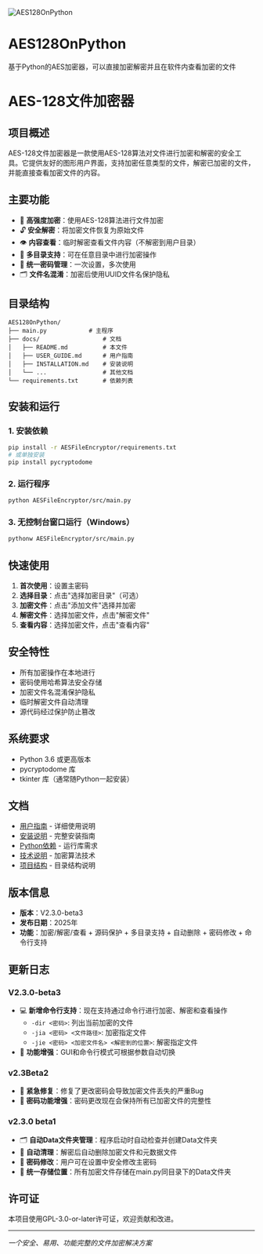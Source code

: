 <img src="https://count.i80k.com/api/counter?name=AES128OnPython&theme=rule34&length=7&scale=1&offset=0&align=center&pixelate=on&darkmode=auto" alt="AES128OnPython" />

# AES128OnPython
基于Python的AES加密器，可以直接加密解密并且在软件内查看加密的文件
# AES-128文件加密器

## 项目概述

AES-128文件加密器是一款使用AES-128算法对文件进行加密和解密的安全工具。它提供友好的图形用户界面，支持加密任意类型的文件，解密已加密的文件，并能直接查看加密文件的内容。

## 主要功能

- 🔐 **高强度加密**：使用AES-128算法进行文件加密
- 🔓 **安全解密**：将加密文件恢复为原始文件
- 👁️ **内容查看**：临时解密查看文件内容（不解密到用户目录）
- 📁 **多目录支持**：可在任意目录中进行加密操作
- 🔐 **统一密码管理**：一次设置，多次使用
- 🗂️ **文件名混淆**：加密后使用UUID文件名保护隐私

## 目录结构

```
AES128OnPython/                 
├── main.py            # 主程序
├── docs/                  # 文档
│   ├── README.md          # 本文件
│   ├── USER_GUIDE.md      # 用户指南
│   ├── INSTALLATION.md    # 安装说明
│   └── ...                # 其他文档
└── requirements.txt       # 依赖列表
```

## 安装和运行

### 1. 安装依赖
```bash
pip install -r AESFileEncryptor/requirements.txt
# 或单独安装
pip install pycryptodome
```

### 2. 运行程序
```bash
python AESFileEncryptor/src/main.py
```

### 3. 无控制台窗口运行（Windows）
```bash
pythonw AESFileEncryptor/src/main.py
```

## 快速使用

1. **首次使用**：设置主密码
2. **选择目录**：点击"选择加密目录"（可选）
3. **加密文件**：点击"添加文件"选择并加密
4. **解密文件**：选择加密文件，点击"解密文件"
5. **查看内容**：选择加密文件，点击"查看内容"

## 安全特性

- 所有加密操作在本地进行
- 密码使用哈希算法安全存储
- 加密文件名混淆保护隐私
- 临时解密文件自动清理
- 源代码经过保护防止篡改

## 系统要求

- Python 3.6 或更高版本
- pycryptodome 库
- tkinter 库（通常随Python一起安装）

## 文档

- [用户指南](docs/USER_GUIDE.md) - 详细使用说明
- [安装说明](docs/INSTALLATION.md) - 完整安装指南  
- [Python依赖](docs/PYTHON_REQUIREMENTS.md) - 运行库需求
- [技术说明](docs/AES_TECHNICAL.md) - 加密算法技术
- [项目结构](docs/PROJECT_STRUCTURE.md) - 目录结构说明

## 版本信息

- **版本**：V2.3.0-beta3
- **发布日期**：2025年
- **功能**：加密/解密/查看 + 源码保护 + 多目录支持 + 自动删除 + 密码修改 + 命令行支持

## 更新日志

### V2.3.0-beta3
- 💻 **新增命令行支持**：现在支持通过命令行进行加密、解密和查看操作
  - `-dir <密码>`: 列出当前加密的文件
  - `-jia <密码> <文件路径>`: 加密指定文件
  - `-jie <密码> <加密文件名> <解密到的位置>`: 解密指定文件
- 🔧 **功能增强**：GUI和命令行模式可根据参数自动切换

### v2.3Beta2
- 🚨 **紧急修复**：修复了更改密码会导致加密文件丢失的严重Bug
- 🔐 **密码功能增强**：密码更改现在会保持所有已加密文件的完整性

### v2.3.0 beta1

- 🗂️ **自动Data文件夹管理**：程序启动时自动检查并创建Data文件夹
- 🧹 **自动清理**：解密后自动删除加密文件和元数据文件
- 🔑 **密码修改**：用户可在设置中安全修改主密码
- 📁 **统一存储位置**：所有加密文件存储在main.py同目录下的Data文件夹

## 许可证

本项目使用GPL-3.0-or-later许可证，欢迎贡献和改进。

---
*一个安全、易用、功能完整的文件加密解决方案*
